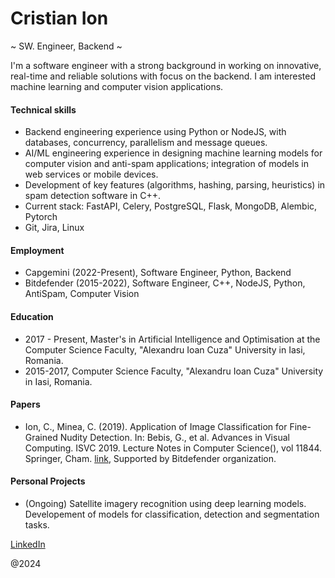 # Cristian Ion
~ SW. Engineer, Backend ~

I'm a software engineer with a strong background in working on innovative, real-time and reliable solutions with focus on the backend. I am interested machine learning and computer vision applications.

#### Technical skills
- Backend engineering experience using Python or NodeJS, with databases, concurrency, parallelism and message queues.
- AI/ML engineering experience in designing machine learning models for computer vision and anti-spam applications; integration of models in web services or mobile devices.
- Development of key features (algorithms, hashing, parsing, heuristics) in spam detection software in C++.
- Current stack: FastAPI, Celery, PostgreSQL, Flask, MongoDB, Alembic, Pytorch
- Git, Jira, Linux

#### Employment
- Capgemini (2022-Present), Software Engineer, Python, Backend
- Bitdefender (2015-2022), Software Engineer, C++, NodeJS, Python, AntiSpam, Computer Vision

#### Education
- 2017 - Present, Master's in Artificial Intelligence and Optimisation at the Computer Science Faculty, "Alexandru Ioan Cuza" University in Iasi, Romania.
- 2015-2017, Computer Science Faculty, "Alexandru Ioan Cuza" University in Iasi, Romania.

#### Papers
- Ion, C., Minea, C. (2019). Application of Image Classification for Fine-Grained Nudity Detection. In: Bebis, G., et al. Advances in Visual Computing. ISVC 2019. Lecture Notes in Computer Science(), vol 11844. Springer, Cham. [link](https://doi.org/10.1007/978-3-030-33720-9_1), Supported by Bitdefender organization.

#### Personal Projects
- (Ongoing) Satellite imagery recognition using deep learning models. Developement of models for classification, detection and segmentation tasks.


[LinkedIn](https://www.linkedin.com/in/cristianion94/)

@2024

